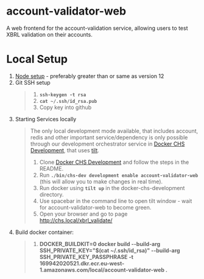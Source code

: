 # account-validator-web

A web frontend for the account-validation service, allowing users to test XBRL validation on their accounts.

# Local Setup

1. [Node setup](https://nodejs.org) - preferably greater than or same as version 12
2. Git SSH setup
    > 1. **`ssh-keygen -t rsa`**
    > 2. **`cat ~/.ssh/id_rsa.pub`**
    > 3. Copy key into github
3. Starting Services locally
    > The only local development mode available, that includes account, redis and other important service/dependency is only possible through our development orchestrator service in [Docker CHS Development](https://github.com/companieshouse/docker-chs-development), that uses [tilt](https://tilt.dev/).
    > 1. Clone [Docker CHS Development](https://github.com/companieshouse/docker-chs-development) and follow the steps in the README.
    > 2. Run **`./bin/chs-dev development enable account-validator-web`** (this will allow you to make changes in real time).
    > 3. Run docker using **`tilt up`** in the docker-chs-development directory.
    > 4. Use spacebar in the command line to open tilt window - wait for account-validator-web to become green.
    > 5. Open your browser and go to page <http://chs.local/xbrl_validate/>
4. Build docker container:
    > 1. **DOCKER_BUILDKIT=0 docker build --build-arg SSH_PRIVATE_KEY="$(cat ~/.ssh/id_rsa)" --build-arg SSH_PRIVATE_KEY_PASSPHRASE -t 169942020521.dkr.ecr.eu-west-1.amazonaws.com/local/account-validator-web .**